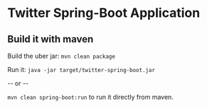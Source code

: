 # Twitter Spring-Boot Application

## Build it with maven

Build the uber jar:
`mvn clean package`

Run it:
`java -jar target/twitter-spring-boot.jar`

-- or --

`mvn clean spring-boot:run` to run it directly from maven.
